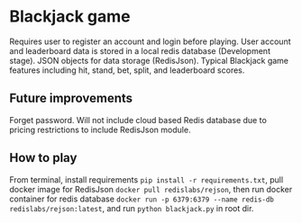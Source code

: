 # Blackjack game

Requires user to register an account and login before playing. User account and leaderboard data is stored in a local redis database (Development stage).
JSON objects for data storage (RedisJson).
Typical Blackjack game features including hit, stand, bet, split, and leaderboard scores.

## Future improvements

Forget password.
Will not include cloud based Redis database due to pricing restrictions to include RedisJson module.

## How to play

From terminal, install requirements `pip install -r requirements.txt`, pull docker image for RedisJson `docker pull redislabs/rejson`, then run docker container for redis database `docker run -p 6379:6379 --name redis-db redislabs/rejson:latest`, and run `python blackjack.py` in root dir.
